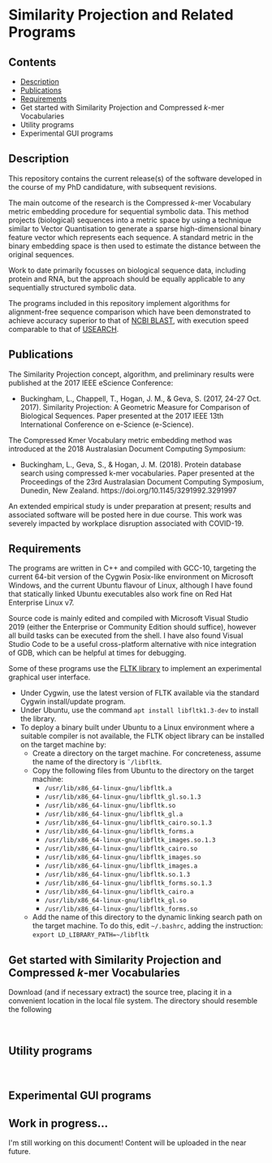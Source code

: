 <h1>Similarity Projection and Related Programs</h1>
<h2>Contents</h2>
<ul>
	<li><a href="#Desription">Description</a></li>
	<li><a href="#Publications">Publications</a></li>
	<li><a href="#Requirements">Requirements</a></li>
	<li>Get started with Similarity Projection and Compressed <em>k</em>-mer Vocabularies</li>
	<li>Utility programs</li>
	<li>Experimental GUI programs</li>
</ul>
<a name="Description"></a><h2>Description</h2>
<p>This repository contains the current release(s) of the software developed in the course of my PhD candidature, with subsequent revisions.
</p>
<p>
    The main outcome of the research is the Compressed <em>k</em>-mer Vocabulary metric embedding procedure for sequential symbolic data. This method projects (biological) sequences into a metric space by using a technique similar to Vector Quantisation to generate a sparse high-dimensional binary feature vector which represents each sequence. A standard metric in the binary embedding space is then used to estimate the distance between the original sequences.</p>

<p>Work to date primarily focusses on biological sequence data, including protein and RNA, but the approach should be equally applicable to any sequentially structured symbolic data.</p>
<p>The programs included in this repository implement algorithms for alignment-free sequence comparison which have been demonstrated to achieve accuracy superior to that of <a href="https://blast.ncbi.nlm.nih.gov/Blast.cgi">NCBI BLAST</a>, with execution speed comparable to that of <a href="http://drive5.com">USEARCH</a>.</p>

<a name="Publications"></a><h2>Publications</h2>
<p>The Similarity Projection concept, algorithm, and preliminary results were published at the 2017 IEEE eScience Conference:</p>
<ul>
    <li>Buckingham, L., Chappell, T., Hogan, J. M., & Geva, S. (2017, 24-27 Oct. 2017). Similarity Projection: A Geometric Measure for Comparison of Biological Sequences. Paper presented at the 2017 IEEE 13th International Conference on e-Science (e-Science).</li>
</ul>
<p>
    The Compressed Kmer Vocabulary metric embedding method was introduced at the 2018 Australasian Document Computing Symposium:
</p>
<ul>
    <li>Buckingham, L., Geva, S., & Hogan, J. M. (2018). Protein database search using compressed k-mer vocabularies. Paper presented at the Proceedings of the 23rd Australasian Document Computing Symposium, Dunedin, New Zealand. https://doi.org/10.1145/3291992.3291997</li>
</ul>
<p>An extended empirical study is under preparation at present; results and associated software will be posted here in due course. This work was severely impacted by workplace disruption associated with COVID-19.</p>

<a name="Requirements"></a><h2>Requirements</h2>

<p>The programs are written in C++ and compiled with GCC-10, targeting the current 64-bit version of the Cygwin Posix-like environment on Microsoft Windows, and the current Ubuntu flavour of Linux, although I have found that statically linked Ubuntu executables also work fine on Red Hat Enterprise Linux v7.</p>
<p>Source&nbsp;code is mainly edited and compiled with Microsoft Visual Studio 2019 (either the Enterprise or Community Edition should suffice), however all build tasks can be executed from the shell. I have also found Visual Studio Code to be a useful cross-platform alternative with nice integration of GDB, which can be helpful at times for debugging.</p>
<p>Some of these programs use the <a href="https://www.fltk.org/software.php">FLTK library</a> to implement an experimental graphical user interface.</p>
<ul>
    <li>Under Cygwin, use the latest version of FLTK available via the standard Cygwin install/update program.
</li>
    <li>Under Ubuntu, use the command <code>apt install libfltk1.3-dev</code> to install the library.</li>
    <li>To deploy a binary built under Ubuntu to a Linux environment where a suitable compiler is not available, the FLTK object library can be installed on the target machine by:
        <ul>
            <li>Create a directory on the target machine. For concreteness, assume the name of the directory is <code>&tilde;/libfltk</code>.</li>
            <li>Copy the following files from Ubuntu to the directory on the target machine:<ul>
                <li><code>/usr/lib/x86_64-linux-gnu/libfltk.a</code></li>
                <li><code>/usr/lib/x86_64-linux-gnu/libfltk_gl.so.1.3</code></li>
                <li><code>/usr/lib/x86_64-linux-gnu/libfltk.so </code></li>
                <li><code>/usr/lib/x86_64-linux-gnu/libfltk_gl.a </code></li>
                <li><code>/usr/lib/x86_64-linux-gnu/libfltk_cairo.so.1.3 </code></li>
                <li><code>/usr/lib/x86_64-linux-gnu/libfltk_forms.a </code></li>
                <li><code>/usr/lib/x86_64-linux-gnu/libfltk_images.so.1.3 </code></li>
                <li><code>/usr/lib/x86_64-linux-gnu/libfltk_cairo.so </code></li>
                <li><code>/usr/lib/x86_64-linux-gnu/libfltk_images.so </code></li>
                <li><code>/usr/lib/x86_64-linux-gnu/libfltk_images.a </code></li>
                <li><code>/usr/lib/x86_64-linux-gnu/libfltk.so.1.3 </code></li>
                <li><code>/usr/lib/x86_64-linux-gnu/libfltk_forms.so.1.3 </code></li>
                <li><code>/usr/lib/x86_64-linux-gnu/libfltk_cairo.a </code></li>
                <li><code>/usr/lib/x86_64-linux-gnu/libfltk_gl.so </code></li>
                <li><code>/usr/lib/x86_64-linux-gnu/libfltk_forms.so </code></li>
            </ul>
            </li>
            <li>Add the name of this directory to the dynamic linking search path on the target machine. To do this, edit <code>~/.bashrc</code>, adding the instruction:<br /><code>export LD_LIBRARY_PATH=~/libfltk</code>
            </li>
        </ul>
    </li>
</ul>
<a name="#Get_started"><h2>Get started with Similarity Projection and Compressed <em>k</em>-mer Vocabularies</h2></a>
<p>
	Download (and if necessary extract) the source tree, placing it in a convenient location in the local file system. The directory should resemble the following </p>
<p>
	&nbsp;</p>

<h2>Utility programs</h2>
<p>&nbsp;</p>
<h2>Experimental GUI programs</h2>
<h2>Work in progress...</h2>

I'm still working on this document!
Content will be uploaded in the near future.

